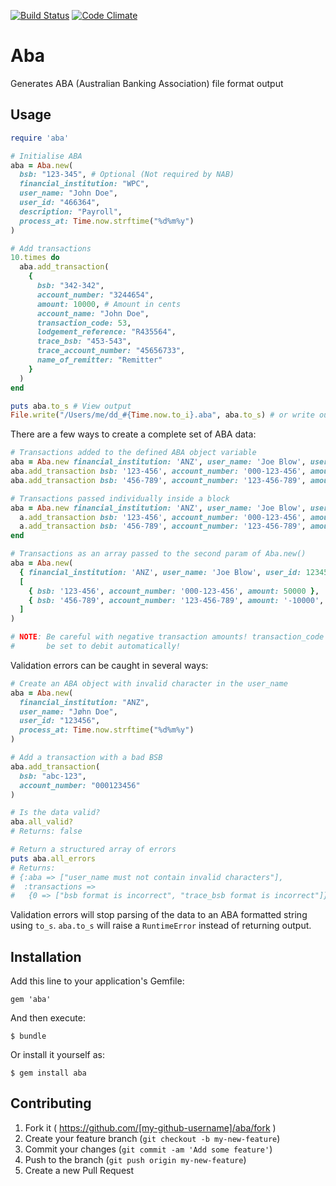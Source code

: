 [![Build Status](https://travis-ci.org/andrba/aba.svg?branch=master)](https://travis-ci.org/andrba/aba) [![Code Climate](https://codeclimate.com/github/andrba/aba/badges/gpa.svg)](https://codeclimate.com/github/andrba/aba)

# Aba

Generates ABA (Australian Banking Association) file format output

## Usage

```ruby
require 'aba'

# Initialise ABA
aba = Aba.new(
  bsb: "123-345", # Optional (Not required by NAB)
  financial_institution: "WPC",
  user_name: "John Doe",
  user_id: "466364",
  description: "Payroll",
  process_at: Time.now.strftime("%d%m%y")
)

# Add transactions
10.times do
  aba.add_transaction(
    {
      bsb: "342-342",
      account_number: "3244654",
      amount: 10000, # Amount in cents
      account_name: "John Doe",
      transaction_code: 53,
      lodgement_reference: "R435564",
      trace_bsb: "453-543",
      trace_account_number: "45656733",
      name_of_remitter: "Remitter"
    }
  )
end

puts aba.to_s # View output
File.write("/Users/me/dd_#{Time.now.to_i}.aba", aba.to_s) # or write output to file
```

There are a few ways to create a complete set of ABA data:

```ruby
# Transactions added to the defined ABA object variable
aba = Aba.new financial_institution: 'ANZ', user_name: 'Joe Blow', user_id: 123456, process_at: 200615
aba.add_transaction bsb: '123-456', account_number: '000-123-456', amount: 50000
aba.add_transaction bsb: '456-789', account_number: '123-456-789', amount: '-10000', transaction_code: 13

# Transactions passed individually inside a block
aba = Aba.new financial_institution: 'ANZ', user_name: 'Joe Blow', user_id: 123456, process_at: 200615 do |a|
  a.add_transaction bsb: '123-456', account_number: '000-123-456', amount: 50000
  a.add_transaction bsb: '456-789', account_number: '123-456-789', amount: '-10000', transaction_code: 13
end

# Transactions as an array passed to the second param of Aba.new()
aba = Aba.new(
  { financial_institution: 'ANZ', user_name: 'Joe Blow', user_id: 123456, process_at: 200615 },
  [
    { bsb: '123-456', account_number: '000-123-456', amount: 50000 },
    { bsb: '456-789', account_number: '123-456-789', amount: '-10000', transaction_code: 13 }
  ]
)

# NOTE: Be careful with negative transaction amounts! transaction_code will not
#       be set to debit automatically!
```

Validation errors can be caught in several ways:

```ruby
# Create an ABA object with invalid character in the user_name
aba = Aba.new(
  financial_institution: "ANZ",
  user_name: "Jøhn Doe",
  user_id: "123456",
  process_at: Time.now.strftime("%d%m%y")
)

# Add a transaction with a bad BSB
aba.add_transaction(
  bsb: "abc-123",
  account_number: "000123456"
)

# Is the data valid?
aba.all_valid?
# Returns: false

# Return a structured array of errors
puts aba.all_errors
# Returns:
# {:aba => ["user_name must not contain invalid characters"],
#  :transactions =>
#   {0 => ["bsb format is incorrect", "trace_bsb format is incorrect"]}}
```

Validation errors will stop parsing of the data to an ABA formatted string using
`to_s`. `aba.to_s` will raise a `RuntimeError` instead of returning output.


## Installation

Add this line to your application's Gemfile:

    gem 'aba'

And then execute:

    $ bundle

Or install it yourself as:

    $ gem install aba

## Contributing

1. Fork it ( https://github.com/[my-github-username]/aba/fork )
2. Create your feature branch (`git checkout -b my-new-feature`)
3. Commit your changes (`git commit -am 'Add some feature'`)
4. Push to the branch (`git push origin my-new-feature`)
5. Create a new Pull Request
